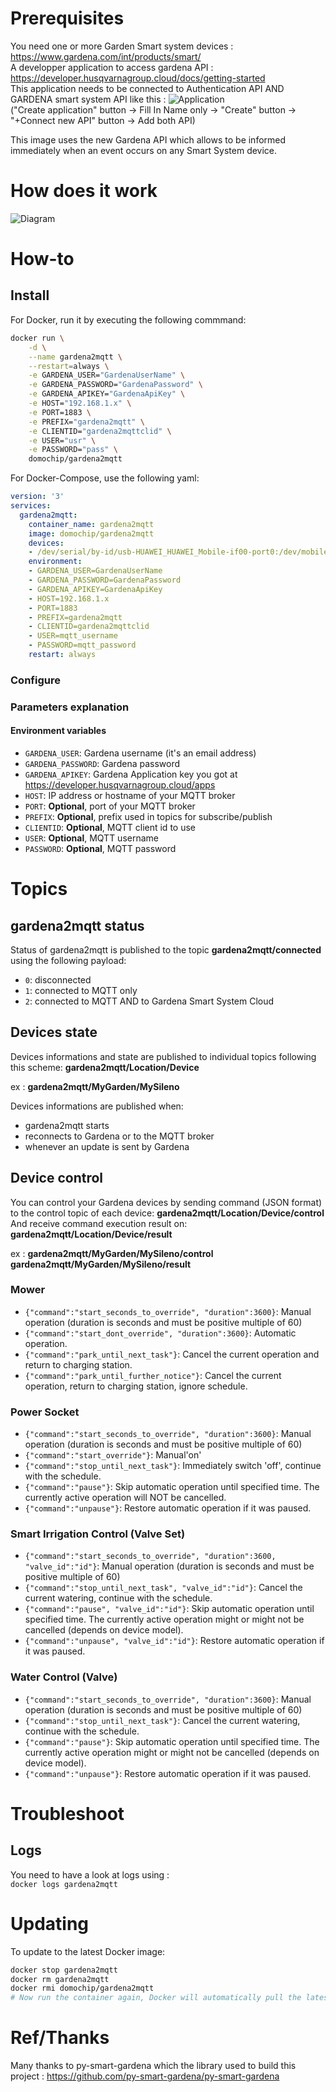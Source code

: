 # Prerequisites

You need one or more Garden Smart system devices : https://www.gardena.com/int/products/smart/  
A developper application to access gardena API : https://developer.husqvarnagroup.cloud/docs/getting-started  
This application needs to be connected to Authentication API AND GARDENA smart system API like this : 
![Application](https://raw.githubusercontent.com/Domochip/gardena2mqtt/master/application.png)  
("Create application" button -> Fill In Name only -> "Create" button -> "+Connect new API" button -> Add both API)

This image uses the new Gardena API which allows to be informed immediately when an event occurs on any Smart System device.

# How does it work

![Diagram](https://raw.githubusercontent.com/Domochip/gardena2mqtt/master/gardena2mqtt.svg)

# How-to
## Install
For Docker, run it by executing the following commmand:

```bash
docker run \
    -d \
    --name gardena2mqtt \
    --restart=always \
    -e GARDENA_USER="GardenaUserName" \
    -e GARDENA_PASSWORD="GardenaPassword" \
    -e GARDENA_APIKEY="GardenaApiKey" \
    -e HOST="192.168.1.x" \
    -e PORT=1883 \
    -e PREFIX="gardena2mqtt" \
    -e CLIENTID="gardena2mqttclid" \
    -e USER="usr" \
    -e PASSWORD="pass" \
    domochip/gardena2mqtt
```
For Docker-Compose, use the following yaml:

```yaml
version: '3'
services:
  gardena2mqtt:
    container_name: gardena2mqtt
    image: domochip/gardena2mqtt
    devices:
    - /dev/serial/by-id/usb-HUAWEI_HUAWEI_Mobile-if00-port0:/dev/mobile
    environment:
    - GARDENA_USER=GardenaUserName
    - GARDENA_PASSWORD=GardenaPassword
    - GARDENA_APIKEY=GardenaApiKey
    - HOST=192.168.1.x
    - PORT=1883
    - PREFIX=gardena2mqtt
    - CLIENTID=gardena2mqttclid
    - USER=mqtt_username
    - PASSWORD=mqtt_password
    restart: always
```

### Configure

### Parameters explanation

#### Environment variables
* `GARDENA_USER`: Gardena username (it's an email address)
* `GARDENA_PASSWORD`: Gardena password
* `GARDENA_APIKEY`: Gardena Application key you got at https://developer.husqvarnagroup.cloud/apps
* `HOST`: IP address or hostname of your MQTT broker
* `PORT`: **Optional**, port of your MQTT broker
* `PREFIX`: **Optional**, prefix used in topics for subscribe/publish
* `CLIENTID`: **Optional**, MQTT client id to use
* `USER`: **Optional**, MQTT username
* `PASSWORD`: **Optional**, MQTT password

# Topics
## gardena2mqtt status

Status of gardena2mqtt is published to the topic **gardena2mqtt/connected** using the following payload: 
 - `0`: disconnected
 - `1`: connected to MQTT only
 - `2`: connected to MQTT AND to Gardena Smart System Cloud

## Devices state

Devices informations and state are published to individual topics following this scheme: 
**gardena2mqtt/Location/Device**

ex : **gardena2mqtt/MyGarden/MySileno**

Devices informations are published when:
 - gardena2mqtt starts
 - reconnects to Gardena or to the MQTT broker
 - whenever an update is sent by Gardena

## Device control

You can control your Gardena devices by sending command (JSON format) to the control topic of each device: 
**gardena2mqtt/Location/Device/control**
And receive command execution result on: 
**gardena2mqtt/Location/Device/result**

ex : 
**gardena2mqtt/MyGarden/MySileno/control**
**gardena2mqtt/MyGarden/MySileno/result**

### Mower

 - `{"command":"start_seconds_to_override", "duration":3600}`: Manual operation (duration is seconds and must be positive multiple of 60)
 - `{"command":"start_dont_override", "duration":3600}`: Automatic operation.
 - `{"command":"park_until_next_task"}`: Cancel the current operation and return to charging station.
 - `{"command":"park_until_further_notice"}`: Cancel the current operation, return to charging station, ignore schedule.

### Power Socket

 - `{"command":"start_seconds_to_override", "duration":3600}`: Manual operation (duration is seconds and must be positive multiple of 60)
 - `{"command":"start_override"}`: Manual'on'
 - `{"command":"stop_until_next_task"}`: Immediately switch 'off', continue with the schedule.
 - `{"command":"pause"}`: Skip automatic operation until specified time. The currently active operation will NOT be cancelled.
 - `{"command":"unpause"}`: Restore automatic operation if it was paused.

### Smart Irrigation Control (Valve Set)

 - `{"command":"start_seconds_to_override", "duration":3600, "valve_id":"id"}`: Manual operation (duration is seconds and must be positive multiple of 60)
 - `{"command":"stop_until_next_task", "valve_id":"id"}`: Cancel the current watering, continue with the schedule.
 - `{"command":"pause", "valve_id":"id"}`: Skip automatic operation until specified time. The currently active operation might or might not be cancelled (depends on device model).
 - `{"command":"unpause", "valve_id":"id"}`: Restore automatic operation if it was paused.

### Water Control (Valve)

 - `{"command":"start_seconds_to_override", "duration":3600}`: Manual operation (duration is seconds and must be positive multiple of 60)
 - `{"command":"stop_until_next_task"}`: Cancel the current watering, continue with the schedule.
 - `{"command":"pause"}`: Skip automatic operation until specified time. The currently active operation might or might not be cancelled (depends on device model).
 - `{"command":"unpause"}`: Restore automatic operation if it was paused.

# Troubleshoot
## Logs
You need to have a look at logs using :  
`docker logs gardena2mqtt`

# Updating
To update to the latest Docker image:
```bash
docker stop gardena2mqtt
docker rm gardena2mqtt
docker rmi domochip/gardena2mqtt
# Now run the container again, Docker will automatically pull the latest image.
```
# Ref/Thanks

Many thanks to py-smart-gardena which the library used to build this project : 
https://github.com/py-smart-gardena/py-smart-gardena
